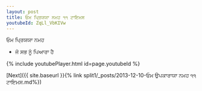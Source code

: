 ```yaml
---
layout: post
title: ਓਮ ਪ੍ਰਿਯਯਾ ਨਮਹ ੧੧ ਟਾਇਮਸ
youtubeId: ZqLl_VbKIVw
---
```

 
 
 ਓਮ ਪ੍ਰਿਯਯਾ ਨਮਹ  
 
 -  ਜੋ ਸਭ ਨੂੰ ਪਿਆਰਾ ਹੈ 
 
  
 
  
 
 
 
 
 
 


{% include youtubePlayer.html id=page.youtubeId %}
 
[Next]({{ site.baseurl }}{% link  split1/_posts/2013-12-10-ਓਮ ਉਪਕਾਰਾਯਾ ਨਮਹ ੧੧ ਟਾਇਮਸ.md%})
 
